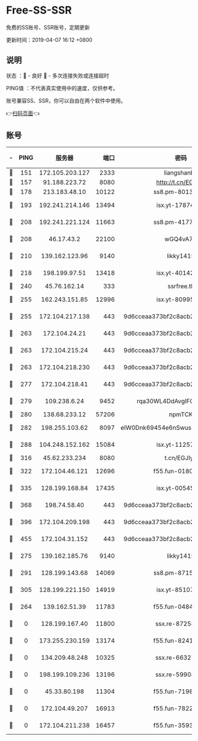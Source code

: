 # Free-SS-SSR

免费的SS账号、SSR账号，定期更新

更新时间：2019-04-07 16:12 +0800

## 说明

状态     ：🙂 - 良好 🙁 - 多次连接失败或连接超时

PING值   ：不代表真实使用中的速度，仅供参考。

账号兼容SS、SSR，你可以自由在两个软件中使用。

👉[扫码页面](https://liesauer.github.io/Free-SS-SSR/)👈

## 账号

|-|PING|服务器|端口|密码|加密方式|区域|
|:----:|:----:|:-----:|-----:|:----:|:----:|:----:|
|🙂|151|172.105.203.127|2333|liangshanbo|chacha20|JP|
|🙂|157|91.188.223.72|8080|http://t.cn/EGJIyrl|rc4-md5|RU|
|🙂|178|213.183.48.10|10122|ss8.pm-80138879|rc4-md5|RU|
|🙂|193|192.241.214.146|13494|isx.yt-17874005|aes-256-cfb|US|
|🙂|208|192.241.221.124|11663|ss8.pm-41772299|aes-256-cfb|US|
|🙂|208|46.17.43.2|22100|wGQ4vA7D|aes-256-gcm|RU|
|🙂|210|139.162.123.96|9140|likky1415|aes-256-cfb|JP|
|🙂|218|198.199.97.51|13418|isx.yt-40142272|aes-256-cfb|US|
|🙂|240|45.76.162.14|333|ssrfree.tk|rc4|SG|
|🙂|255|162.243.151.85|12996|isx.yt-80995578|aes-256-cfb|US|
|🙂|255|172.104.217.138|443|9d6cceaa373bf2c8acb22e60b6a58be6|aes-256-cfb|US|
|🙂|263|172.104.24.21|443|9d6cceaa373bf2c8acb22e60b6a58be6|aes-256-cfb|US|
|🙂|263|172.104.215.24|443|9d6cceaa373bf2c8acb22e60b6a58be6|aes-256-cfb|US|
|🙂|263|172.104.218.230|443|9d6cceaa373bf2c8acb22e60b6a58be6|aes-256-cfb|US|
|🙂|277|172.104.218.41|443|9d6cceaa373bf2c8acb22e60b6a58be6|aes-256-cfb|US|
|🙂|279|109.238.6.24|9452|rqa30WL4DdAvgIFG6Fs3znzTa|aes-256-cfb|FR|
|🙂|280|138.68.233.12|57206|npmTCK|rc4-md5|US|
|🙂|282|198.255.103.62|8097|eIW0Dnk69454e6nSwuspv9DmS201tQ0D|aes-256-cfb|US|
|🙂|288|104.248.152.162|15084|isx.yt-11257150|aes-256-cfb|SG|
|🙂|316|45.62.233.234|8080|t.cn/EGJIyrl|rc4-md5|CA|
|🙂|322|172.104.46.121|12696|f55.fun-01805211|aes-256-cfb|SG|
|🙂|335|128.199.168.84|17435|isx.yt-00545215|aes-256-cfb|SG|
|🙂|368|198.74.58.40|443|9d6cceaa373bf2c8acb22e60b6a58be6|aes-256-cfb|US|
|🙂|396|172.104.209.198|443|9d6cceaa373bf2c8acb22e60b6a58be6|aes-256-cfb|US|
|🙂|455|172.104.31.152|443|9d6cceaa373bf2c8acb22e60b6a58be6|aes-256-cfb|US|
|🙂|275|139.162.185.76|9140|likky1415|aes-256-cfb|DE|
|🙂|291|128.199.143.68|14069|ss8.pm-87154822|aes-256-cfb|SG|
|🙂|305|128.199.221.150|14919|isx.yt-85107538|aes-256-cfb|SG|
|🙁|264|139.162.51.39|11783|f55.fun-04843983|aes-256-cfb|SG|
|🙁|0|128.199.167.40|11800|ssx.re-87258490|aes-256-cfb|SG|
|🙁|0|173.255.230.159|13174|f55.fun-82418787|aes-256-cfb|US|
|🙁|0|134.209.48.248|10325|ssx.re-66327199|aes-256-cfb|US|
|🙁|0|198.199.109.236|13196|ssx.re-59908217|aes-256-cfb|US|
|🙁|0|45.33.80.198|11304|f55.fun-71989148|aes-256-cfb|US|
|🙁|0|172.104.49.207|16913|f55.fun-78222028|aes-256-cfb|SG|
|🙁|0|172.104.211.238|16457|f55.fun-35934651|aes-256-cfb|US|
